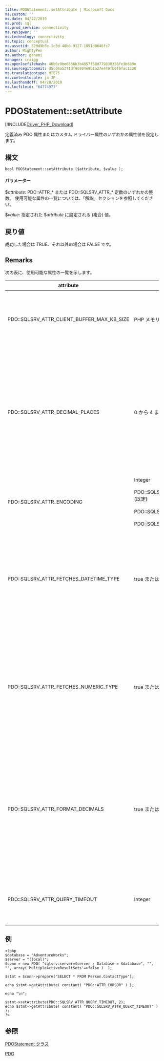 ```yaml
---
title: PDOStatement::setAttribute | Microsoft Docs
ms.custom: ''
ms.date: 04/22/2019
ms.prod: sql
ms.prod_service: connectivity
ms.reviewer: ''
ms.technology: connectivity
ms.topic: conceptual
ms.assetid: 329d9b5e-1c5d-40b0-9127-1051d0646fc7
author: MightyPen
ms.author: genemi
manager: craigg
ms.openlocfilehash: 46b6c9be6566b3b4857f58d779838356fe3b689e
ms.sourcegitcommit: d5cd4a5271df96804e9b1a27e440fb6fbfac1220
ms.translationtype: MTE75
ms.contentlocale: ja-JP
ms.lasthandoff: 04/28/2019
ms.locfileid: "64774977"
---
```

# <a name="pdostatementsetattribute"></a>PDOStatement::setAttribute
[!INCLUDE[Driver_PHP_Download](../../includes/driver_php_download.md)]

定義済み PDO 属性またはカスタム ドライバー属性のいずれかの属性値を設定します。  
  
## <a name="syntax"></a>構文  
  
```  
bool PDOStatement::setAttribute ($attribute, $value );  
```  
  
#### <a name="parameters"></a>パラメーター  
$*attribute*: PDO::ATTR_* または PDO::SQLSRV_ATTR_\* 定数のいずれかの整数。 使用可能な属性の一覧については、「解説」セクションを参照してください。  
  
$*value*: 指定された $*attribute* に設定される (複合) 値。  
  
## <a name="return-value"></a>戻り値  
成功した場合は TRUE、それ以外の場合は FALSE です。  
  
## <a name="remarks"></a>Remarks  
次の表に、使用可能な属性の一覧を示します。  
  
|attribute|値|[説明]|  
|-------------|----------|---------------|  
|PDO::SQLSRV_ATTR_CLIENT_BUFFER_MAX_KB_SIZE|PHP メモリの制限に 1。|クライアント側カーソルの結果セットを保持するバッファーのサイズを設定します。<br /><br />既定値は 10,240 KB (10 MB) です。<br /><br />クライアント側カーソルの詳細については、「[カーソルの種類 &#40;PDO_SQLSRV ドライバー&#41;](../../connect/php/cursor-types-pdo-sqlsrv-driver.md)」を参照してください。|  
|PDO::SQLSRV_ATTR_DECIMAL_PLACES|0 から 4 までの整数|フェッチされた通貨値の書式設定時に、小数点以下の桁数を指定します。<br /><br />負の整数値または 4 を超える値は無視されます。<br /><br />このオプションは、PDO::SQLSRV_ATTR_FORMAT_DECIMALS が true の場合にのみ機能します。<br /><br />このオプションは、接続レベルでも設定されている場合があります。 その場合、このオプションにより接続レベルのオプションがオーバーライドされます。<br /><br />詳細については、「[10 進数文字列と金額の書式設定 (PDO_SQLSRV ドライバー)](../../connect/php/formatting-decimals-pdo-sqlsrv-driver.md)」を参照してください。|
|PDO::SQLSRV_ATTR_ENCODING|Integer<br /><br />PDO::SQLSRV_ENCODING_UTF8 (既定)<br /><br />PDO::SQLSRV_ENCODING_SYSTEM<br /><br />PDO::SQLSRV_ENCODING_BINARY|ドライバーがサーバーとの通信に使用する文字セット エンコーディングを設定します。|  
|PDO::SQLSRV_ATTR_FETCHES_DATETIME_TYPE|true または false|日付型と時刻型を [PHP DateTime](http://php.net/manual/en/class.datetime.php) オブジェクトを使用して取得するかどうかを指定します。 false のままにすると、文字列として返すことが既定の動作となります。<br /><br />このオプションは、接続レベルでも設定されている場合があります。 その場合、このオプションにより接続レベルのオプションがオーバーライドされます。<br /><br />詳細については、「[方法: PDO_SQLSRV ドライバーを使用して日付/時刻型を PHP DateTime オブジェクトとして取得する](../../connect/php/how-to-retrieve-datetime-objects-using-pdo-sqlsrv-driver.md)」を参照してください。|  
|PDO::SQLSRV_ATTR_FETCHES_NUMERIC_TYPE|true または false|数値の SQL 型 (bit、integer、smallint、tinyint、float、または real) の列からの数値フェッチを処理します。<br /><br />接続オプション フラグ ATTR_STRINGIFY_FETCHES がオンの場合、SQLSRV_ATTR_FETCHES_NUMERIC_TYPE がオンであっても戻り値は文字列となります。<br /><br />バインド列の戻された PDO 型が PDO_PARAM_INT の場合、整数列からの戻り値は、SQLSRV_ATTR_FETCHES_NUMERIC_TYPE がオフであっても int となります。|  
|PDO::SQLSRV_ATTR_FORMAT_DECIMALS|true または false|該当する場合に 10 進文字列の前にゼロを追加するかどうかを指定します。 このオプションを設定すると、PDO::SQLSRV_ATTR_DECIMAL_PLACES オプションが money 型の書式設定用に有効となります。 false のままにすると、正確な有効桁数を戻し、1 未満の値の前にあるゼロを省略するという既定の動作が使用されます。<br /><br />このオプションは、接続レベルでも設定されている場合があります。 その場合、このオプションにより接続レベルのオプションがオーバーライドされます。<br /><br />詳細については、「[10 進数文字列と金額の書式設定 (PDO_SQLSRV ドライバー)](../../connect/php/formatting-decimals-pdo-sqlsrv-driver.md)」を参照してください。| 
|PDO::SQLSRV_ATTR_QUERY_TIMEOUT|Integer|クエリのタイムアウト (秒単位) を設定します。<br /><br />既定で、ドライバーは、結果を無制限に待機します。 負の数値は許可できません。<br /><br />0 は、タイムアウトがないことを示します。|  
  
## <a name="example"></a>例  
  
```  
<?php  
$database = "AdventureWorks";  
$server = "(local)";  
$conn = new PDO( "sqlsrv:server=$server ; Database = $database", "", "", array('MultipleActiveResultSets'=>false )  );  
  
$stmt = $conn->prepare('SELECT * FROM Person.ContactType');  
  
echo $stmt->getAttribute( constant( "PDO::ATTR_CURSOR" ) );  
  
echo "\n";  
  
$stmt->setAttribute(PDO::SQLSRV_ATTR_QUERY_TIMEOUT, 2);  
echo $stmt->getAttribute( constant( "PDO::SQLSRV_ATTR_QUERY_TIMEOUT" ) );  
?>  
```  
  
## <a name="see-also"></a>参照  
[PDOStatement クラス](../../connect/php/pdostatement-class.md)

[PDO](https://php.net/manual/book.pdo.php)  
  
